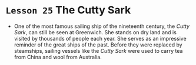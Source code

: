 # `Lesson 25` The Cutty Sark

* One of the most famous sailing ship of the nineteenth century, the *Cutty Sark*, can still be seen at Greenwich. She stands on dry land and is visited by thousands of people each year. She serves as an impressive reminder of the great ships of the past. Before they were replaced by steamships, sailing vessels like the *Cutty Sark* were used to carry tea from China and wool from Australia.